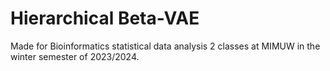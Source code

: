 # Hierarchical Beta-VAE

Made for Bioinformatics statistical data analysis 2 classes at MIMUW in the winter semester of 2023/2024.
